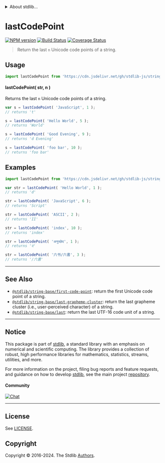 <!--

@license Apache-2.0

Copyright (c) 2024 The Stdlib Authors.

Licensed under the Apache License, Version 2.0 (the "License");
you may not use this file except in compliance with the License.
You may obtain a copy of the License at

   http://www.apache.org/licenses/LICENSE-2.0

Unless required by applicable law or agreed to in writing, software
distributed under the License is distributed on an "AS IS" BASIS,
WITHOUT WARRANTIES OR CONDITIONS OF ANY KIND, either express or implied.
See the License for the specific language governing permissions and
limitations under the License.

-->


<details>
  <summary>
    About stdlib...
  </summary>
  <p>We believe in a future in which the web is a preferred environment for numerical computation. To help realize this future, we've built stdlib. stdlib is a standard library, with an emphasis on numerical and scientific computation, written in JavaScript (and C) for execution in browsers and in Node.js.</p>
  <p>The library is fully decomposable, being architected in such a way that you can swap out and mix and match APIs and functionality to cater to your exact preferences and use cases.</p>
  <p>When you use stdlib, you can be absolutely certain that you are using the most thorough, rigorous, well-written, studied, documented, tested, measured, and high-quality code out there.</p>
  <p>To join us in bringing numerical computing to the web, get started by checking us out on <a href="https://github.com/stdlib-js/stdlib">GitHub</a>, and please consider <a href="https://opencollective.com/stdlib">financially supporting stdlib</a>. We greatly appreciate your continued support!</p>
</details>

# lastCodePoint

[![NPM version][npm-image]][npm-url] [![Build Status][test-image]][test-url] [![Coverage Status][coverage-image]][coverage-url] <!-- [![dependencies][dependencies-image]][dependencies-url] -->

> Return the last `n` Unicode code points of a string.



<section class="usage">

## Usage

```javascript
import lastCodePoint from 'https://cdn.jsdelivr.net/gh/stdlib-js/string-base-last-code-point@deno/mod.js';
```

#### lastCodePoint( str, n )

Returns the last `n` Unicode code points of a string.

```javascript
var s = lastCodePoint( 'JavaScript', 1 );
// returns 't'

s = lastCodePoint( 'Hello World', 5 );
// returns 'World'

s = lastCodePoint( 'Good Evening', 9 );
// returns 'd Evening'

s = lastCodePoint( 'foo bar', 10 );
// returns 'foo bar'
```

</section>

<!-- /.usage -->

<section class="examples">

## Examples

<!-- eslint no-undef: "error" -->

```javascript
import lastCodePoint from 'https://cdn.jsdelivr.net/gh/stdlib-js/string-base-last-code-point@deno/mod.js';

var str = lastCodePoint( 'Hello World', 1 );
// returns 'd'

str = lastCodePoint( 'JavaScript', 6 );
// returns 'Script'

str = lastCodePoint( 'ASCII', 2 );
// returns 'II'

str = lastCodePoint( 'index', 10 );
// returns 'index'

str = lastCodePoint( 'अनुच्छेद', 1 );
// returns 'द'

str = lastCodePoint( '六书/六書', 3 );
// returns '/六書'
```

</section>

<!-- /.examples -->

<!-- Section for related `stdlib` packages. Do not manually edit this section, as it is automatically populated. -->

<section class="related">

* * *

## See Also

-   <span class="package-name">[`@stdlib/string-base/first-code-point`][@stdlib/string/base/first-code-point]</span><span class="delimiter">: </span><span class="description">return the first Unicode code point of a string.</span>
-   <span class="package-name">[`@stdlib/string-base/last-grapheme-cluster`][@stdlib/string/base/last-grapheme-cluster]</span><span class="delimiter">: </span><span class="description">return the last grapheme cluster (i.e., user-perceived character) of a string.</span>
-   <span class="package-name">[`@stdlib/string-base/last`][@stdlib/string/base/last]</span><span class="delimiter">: </span><span class="description">return the last UTF-16 code unit of a string.</span>

</section>

<!-- /.related -->

<!-- Section for all links. Make sure to keep an empty line after the `section` element and another before the `/section` close. -->


<section class="main-repo" >

* * *

## Notice

This package is part of [stdlib][stdlib], a standard library with an emphasis on numerical and scientific computing. The library provides a collection of robust, high performance libraries for mathematics, statistics, streams, utilities, and more.

For more information on the project, filing bug reports and feature requests, and guidance on how to develop [stdlib][stdlib], see the main project [repository][stdlib].

#### Community

[![Chat][chat-image]][chat-url]

---

## License

See [LICENSE][stdlib-license].


## Copyright

Copyright &copy; 2016-2024. The Stdlib [Authors][stdlib-authors].

</section>

<!-- /.stdlib -->

<!-- Section for all links. Make sure to keep an empty line after the `section` element and another before the `/section` close. -->

<section class="links">

[npm-image]: http://img.shields.io/npm/v/@stdlib/string-base-last-code-point.svg
[npm-url]: https://npmjs.org/package/@stdlib/string-base-last-code-point

[test-image]: https://github.com/stdlib-js/string-base-last-code-point/actions/workflows/test.yml/badge.svg?branch=v0.1.1
[test-url]: https://github.com/stdlib-js/string-base-last-code-point/actions/workflows/test.yml?query=branch:v0.1.1

[coverage-image]: https://img.shields.io/codecov/c/github/stdlib-js/string-base-last-code-point/main.svg
[coverage-url]: https://codecov.io/github/stdlib-js/string-base-last-code-point?branch=main

<!--

[dependencies-image]: https://img.shields.io/david/stdlib-js/string-base-last-code-point.svg
[dependencies-url]: https://david-dm.org/stdlib-js/string-base-last-code-point/main

-->

[chat-image]: https://img.shields.io/gitter/room/stdlib-js/stdlib.svg
[chat-url]: https://app.gitter.im/#/room/#stdlib-js_stdlib:gitter.im

[stdlib]: https://github.com/stdlib-js/stdlib

[stdlib-authors]: https://github.com/stdlib-js/stdlib/graphs/contributors

[umd]: https://github.com/umdjs/umd
[es-module]: https://developer.mozilla.org/en-US/docs/Web/JavaScript/Guide/Modules

[deno-url]: https://github.com/stdlib-js/string-base-last-code-point/tree/deno
[deno-readme]: https://github.com/stdlib-js/string-base-last-code-point/blob/deno/README.md
[umd-url]: https://github.com/stdlib-js/string-base-last-code-point/tree/umd
[umd-readme]: https://github.com/stdlib-js/string-base-last-code-point/blob/umd/README.md
[esm-url]: https://github.com/stdlib-js/string-base-last-code-point/tree/esm
[esm-readme]: https://github.com/stdlib-js/string-base-last-code-point/blob/esm/README.md
[branches-url]: https://github.com/stdlib-js/string-base-last-code-point/blob/main/branches.md

[stdlib-license]: https://raw.githubusercontent.com/stdlib-js/string-base-last-code-point/main/LICENSE

<!-- <related-links> -->

[@stdlib/string/base/first-code-point]: https://github.com/stdlib-js/string-base-first-code-point/tree/deno

[@stdlib/string/base/last-grapheme-cluster]: https://github.com/stdlib-js/string-base-last-grapheme-cluster/tree/deno

[@stdlib/string/base/last]: https://github.com/stdlib-js/string-base-last/tree/deno

<!-- </related-links> -->

</section>

<!-- /.links -->
